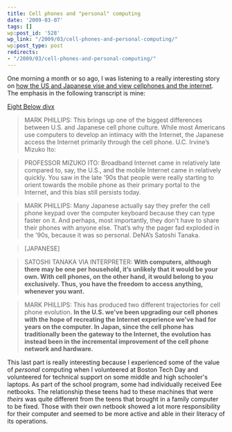 ```yaml
---
title: Cell phones and "personal" computing
date: '2009-03-07'
tags: []
wp:post_id: '528'
wp_link: "/2009/03/cell-phones-and-personal-computing/"
wp:post_type: post
redirects:
- "/2009/03/cell-phones-and-personal-computing/"
---
```


One morning a month or so ago, I was listening to a really interesting story on [how the US and Japanese vise and view cellphones and the internet](://www.onthemedia.org/transcripts/2009/01/30/07). The emphasis in the following transcript is mine:

[Eight Below divx](http://utero.pe/?eight_below)

> MARK PHILLIPS: This brings up one of the biggest differences between U.S. and Japanese cell phone culture. While most Americans use computers to develop an intimacy with the Internet, the Japanese access the Internet primarily through the cell phone. U.C. Irvine’s Mizuko Ito:

>

> PROFESSOR MIZUKO ITO: Broadband Internet came in relatively late compared to, say, the U.S., and the mobile Internet came in relatively quickly. You saw in the late '90s that people were really starting to orient towards the mobile phone as their primary portal to the Internet, and this bias still persists today.

>

> MARK PHILLIPS: Many Japanese actually say they prefer the cell phone keypad over the computer keyboard because they can type faster on it. And perhaps, most importantly, they don't have to share their phones with anyone else. That’s why the pager fad exploded in the '90s, because it was so personal. DeNA’s Satoshi Tanaka.

>

> [JAPANESE]

>

> SATOSHI TANAKA VIA INTERPRETER: **With computers, although there may be one per household, it’s unlikely that it would be your own. With cell phones, on the other hand, it would belong to you exclusively. Thus, you have the freedom to access anything, whenever you want.**

>

> MARK PHILLIPS: This has produced two different trajectories for cell phone evolution. **In the U.S. we've been upgrading our cell phones with the hope of recreating the Internet experience we've had for years on the computer. In Japan, since the cell phone has traditionally been the gateway to the Internet, the evolution has instead been in the incremental improvement of the cell phone network and hardware.**

This last part is really interesting because I experienced some of the value of _personal_ computing when I volunteered at Boston Tech Day and volunteered for technical support on some middle and high schooler's laptops. As part of the school program, some had individually received Eee netbooks. The relationship these teens had to these machines that were _theirs_ was quite different from the teens that brought in a family computer to be fixed. Those with their own netbook showed a lot more responsibility for their computer and seemed to be more active and able in their literacy of its operations.
